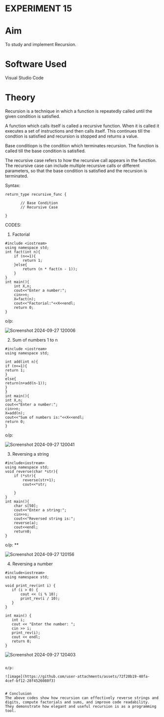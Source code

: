 # EXPERIMENT 15
# Aim
To study and implement Recursion.
# Software Used
Visual Studio Code
# Theory
Recursion is a technique in which a function is repeatedly called until the given condition is satisfied. 

A function which calls itself is called a recursive function. When it is called it executes a set of instructions and then calls itself. This continues till the condtion is satisfied and recursion is stopped and returns a value.

Base conditiopn is the condition which terminates recursion. The function is called till the base condition is satisfied.

The recursive case refers to how the recursive call appears in the function. The recursive case can include multiple recursive calls or different parameters, so that the base condition is satisfied and the recursion is terminated.

Syntax:

```
return_type recursive_func {
   
       // Base Condition
       // Recursive Case
      
}
```
CODES:

1. Factorial
```
#include <iostream>
using namespace std;
int fact(int n){
    if (n<=1){
        return 1;
    }else{
        return (n * fact(n - 1));
    }
}
int main(){
    int X,n;
    cout<<"Enter a number:";
    cin>>n;
    X=fact(n);
    cout<<"Factorial:"<<X<<endl;
    return 0;
}
```

o/p:

![Screenshot 2024-09-27 120006](https://github.com/user-attachments/assets/48c6420c-e699-4133-8d46-4a19d36cef30)

2. Sum of numbers 1 to n
```
#include <iostream>
using namespace std;

int add(int n){
if (n<=1){
return 1;
}
else{
return(n+add(n-1));
}
}
int main(){
int X,n;
cout<<"Enter a number:";
cin>>n;
X=add(n);
cout<<"Sum of numbers is:"<<X<<endl;
return 0;
}
```
o/p:

![Screenshot 2024-09-27 120041](https://github.com/user-attachments/assets/11da1efd-54e3-4f09-938b-961484ad16c9)

3. Reversing a string
```
#include<iostream>
using namespace std;
void reverse(char *str){
    if (*str){
        reverse(str+1);
        cout<<*str;

    }
}
int main(){
    char s[50];
    cout<<"Enter a string:";
    cin>>s;
    cout<<"Reversed string is:";
    reverse(a);
    cout<<endl;
    return0;
}
```

o/p:
**

![Screenshot 2024-09-27 120156](https://github.com/user-attachments/assets/fd970fdf-f693-4a38-82e3-52257779fc98)


4. Reversing a number
 ```
#include<iostream> 
using namespace std;

void print_rev(int i) {
    if (i > 0) {  
        cout << (i % 10);  
        print_rev(i / 10);  
    }
}

int main() {
    int i;
    cout << "Enter the number: ";
    cin >> i; 
    print_rev(i);  
    cout << endl;  
    return 0; 
}
```
  

![Screenshot 2024-09-27 120403](https://github.com/user-attachments/assets/4fca4132-671c-4a22-a4c3-0a052ce495db)

```

o/p:

![image](https://github.com/user-attachments/assets/72f20b19-40fa-4cef-bf12-28f4526080f3)


# Conclusion
The above codes show how recursion can effectively reverse strings and digits, compute factorials and sums, and improve code readability. They demonstrate how elegant and useful recursion is as a programming tool.
